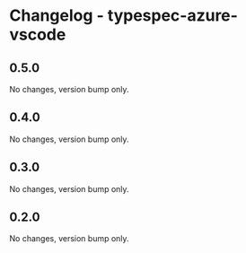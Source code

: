 # Changelog - typespec-azure-vscode

## 0.5.0

No changes, version bump only.

## 0.4.0

No changes, version bump only.

## 0.3.0

No changes, version bump only.



## 0.2.0

No changes, version bump only.
